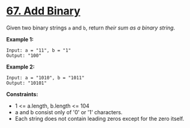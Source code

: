 # [67. Add Binary](https://leetcode.com/problems/add-binary/)

Given two binary strings `a` and `b`, return _their sum as a binary string_.

**Example 1:**

    Input: a = "11", b = "1"
    Output: "100"

**Example 2:**

    Input: a = "1010", b = "1011"
    Output: "10101"

**Constraints:**

-   1 <= a.length, b.length <= 104
-   a and b consist only of '0' or '1' characters.
-   Each string does not contain leading zeros except for the zero itself.
